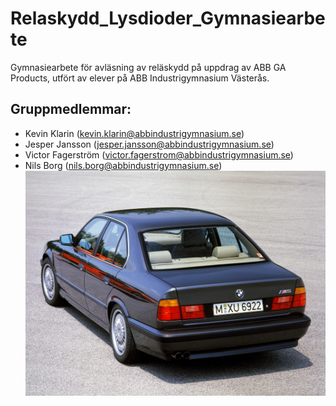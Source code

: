 # Relaskydd_Lysdioder_Gymnasiearbete
Gymnasiearbete för avläsning av reläskydd på uppdrag av ABB GA Products, utfört av elever på ABB Industrigymnasium Västerås.

## Gruppmedlemmar:
* Kevin Klarin (kevin.klarin@abbindustrigymnasium.se)
* Jesper Jansson (jesper.jansson@abbindustrigymnasium.se)
* Victor Fagerström (victor.fagerstrom@abbindustrigymnasium.se)
* Nils Borg (nils.borg@abbindustrigymnasium.se)
![](e34.jpg)



